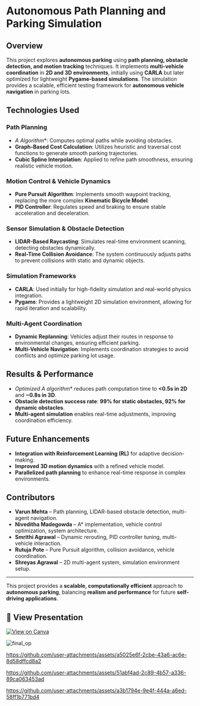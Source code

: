 # Autonomous Path Planning and Parking Simulation  

## **Overview**  
This project explores **autonomous parking** using **path planning, obstacle detection, and motion tracking** techniques. It implements **multi-vehicle coordination** in **2D and 3D environments**, initially using **CARLA** but later optimized for lightweight **Pygame-based simulations**. The simulation provides a scalable, efficient testing framework for **autonomous vehicle navigation** in parking lots.  

## **Technologies Used**  

### **Path Planning**  
- **A* Algorithm**: Computes optimal paths while avoiding obstacles.  
- **Graph-Based Cost Calculation**: Utilizes heuristic and traversal cost functions to generate smooth parking trajectories.  
- **Cubic Spline Interpolation**: Applied to refine path smoothness, ensuring realistic vehicle motion.  

### **Motion Control & Vehicle Dynamics**  
- **Pure Pursuit Algorithm**: Implements smooth waypoint tracking, replacing the more complex **Kinematic Bicycle Model**.  
- **PID Controller**: Regulates speed and braking to ensure stable acceleration and deceleration.  

### **Sensor Simulation & Obstacle Detection**  
- **LIDAR-Based Raycasting**: Simulates real-time environment scanning, detecting obstacles dynamically.  
- **Real-Time Collision Avoidance**: The system continuously adjusts paths to prevent collisions with static and dynamic objects.  

### **Simulation Frameworks**  
- **CARLA**: Used initially for high-fidelity simulation and real-world physics integration.  
- **Pygame**: Provides a lightweight 2D simulation environment, allowing for rapid iteration and scalability.  

### **Multi-Agent Coordination**  
- **Dynamic Replanning**: Vehicles adjust their routes in response to environmental changes, ensuring efficient parking.  
- **Multi-Vehicle Navigation**: Implements coordination strategies to avoid conflicts and optimize parking lot usage.  

## **Results & Performance**  
- **Optimized A* algorithm** reduces path computation time to **<0.5s in 2D** and **~0.8s in 3D**.  
- **Obstacle detection success rate**: **99% for static obstacles, 92% for dynamic obstacles**.  
- **Multi-agent simulation** enables real-time adjustments, improving coordination efficiency.  

## **Future Enhancements**  
- **Integration with Reinforcement Learning (RL)** for adaptive decision-making.  
- **Improved 3D motion dynamics** with a refined vehicle model.  
- **Parallelized path planning** to enhance real-time response in complex environments.  

## **Contributors**  
- **Varun Mehta** – Path planning, LIDAR-based obstacle detection, multi-agent navigation.  
- **Niveditha Madegowda** – A* implementation, vehicle control optimization, system architecture.  
- **Smrithi Agrawal** – Dynamic rerouting, PID controller tuning, multi-vehicle interaction.  
- **Rutuja Pote** – Pure Pursuit algorithm, collision avoidance, vehicle coordination.  
- **Shreyas Agrawal** – 2D multi-agent system, simulation environment setup.  

---

This project provides a **scalable, computationally efficient** approach to **autonomous parking**, balancing **realism and performance** for future **self-driving applications**.

## 🎨 View Presentation  

[![View on Canva](https://img.shields.io/badge/View%20on-Canva-blue?style=for-the-badge&logo=canva)](https://www.canva.com/design/DAEZw--q3Do/9kYITxLAQyoL_ypAXR4yTg/view?utm_content=DAEZw--q3Do&utm_campaign=designshare&utm_medium=link2&utm_source=uniquelinks&utlId=h0aaebf22f9)

![final_op](https://github.com/user-attachments/assets/887e2ac3-b45e-453e-81ef-0b488a447687)



https://github.com/user-attachments/assets/a5025e6f-2cbe-43a6-ac6e-8d58dffcd8a2



https://github.com/user-attachments/assets/51abf4ad-2c89-4b57-a336-89ca063453ad



https://github.com/user-attachments/assets/a3b1794e-9e4f-444a-a6ed-58ff1b771bd4




